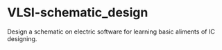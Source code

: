 # VLSI-schematic_design

Design a schematic on electric software for learning basic aliments of IC designing.
